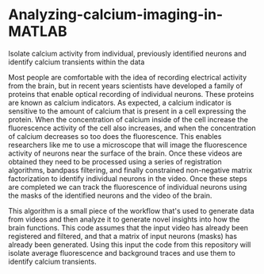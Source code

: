 # Analyzing-calcium-imaging-in-MATLAB
Isolate calcium activity from individual, previously identified neurons and identify calcium transients within the data

Most people are comfortable with the idea of recording electrical activity from the brain, but in recent years scientists have developed a family of proteins that enable optical recording of individual neurons. These proteins are known as calcium indicators. As expected, a calcium indicator is sensitive to the amount of calcium that is present in a cell expressing the protein. When the concentration of calcium inside of the cell increase the fluorescence activity of the cell also increases, and when the concentration of calcium decreases so too does the fluorescence. This enables researchers like me to use a microscope that will image the fluorescence activity of neurons near the surface of the brain. Once these videos are obtained they need to be processed using a series of registration algorithms, bandpass filtering, and finally constrained non-negative matrix factorization to identify individual neurons in the video. Once these steps are completed we can track the fluorescence of individual neurons using the masks of the identified neurons and the video of the brain. 

This algorithm is a small piece of the workflow that's used to generate data from videos and then analyze it to generate novel insights into how the brain functions. This code assumes that the input video has already been registered and filtered, and that a matrix of input neurons (masks) has already been generated. Using this input the code from this repository will isolate average fluorescence and background traces and use them to identify calcium transients. 

